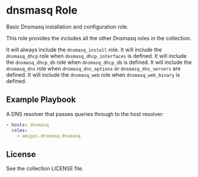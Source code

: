 # dnsmasq Role

Basic Dnsmasq installation and configuration role.

This role provides the includes all the other Dnsmasq roles in the collection.

It will always include the `dnsmasq_install` role.
It will include the `dnsmasq_dhcp` role when `dnsmasq_dhcp_interfaces` is defined.
It will include the `dnsmasq_dhcp_db` role when `dnsmasq_dhcp_db` is defined.
It will include the `dnsmasq_dns` role when `dnsmasq_dns_options` or `dnsmasq_dns_servers` are defined.
It will include the `dnsmasq_web` role when `dnsmasq_web_binary` is defined.

## Example Playbook

A DNS resolver that passes queries through to the host resolver:

```yaml
- hosts: dnsmasq
  roles:
    - amigus.dnsmasq.dnsmasq
```

## License

See the collection LICENSE file.
